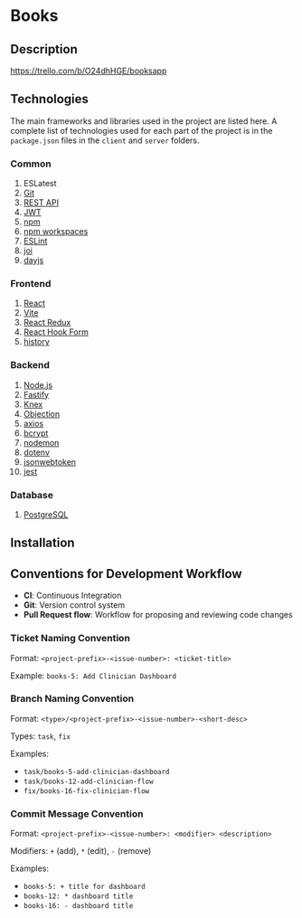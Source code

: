 # Books

## Description

https://trello.com/b/O24dhHGE/booksapp

## Technologies

The main frameworks and libraries used in the project are listed here. A complete list of technologies used for each part of the project is in the `package.json` files in the `client` and `server` folders.

### Common

1. ESLatest
2. [Git](https://git-scm.com/doc)
3. [REST API](https://www.restapitutorial.com/lessons/restquicktips.html)
4. [JWT](https://en.wikipedia.org/wiki/JSON_Web_Token)
5. [npm](<https://en.wikipedia.org/wiki/Npm_(software)>)
6. [npm workspaces](https://docs.npmjs.com/cli/v7/using-npm/workspaces)
7. [ESLint](https://eslint.org/docs/user-guide/getting-started)
8. [joi](https://www.npmjs.com/package/joi)
9. [dayjs](https://day.js.org/)

### Frontend

1. [React](https://reactjs.org/docs/getting-started.html)
2. [Vite](https://vitejs.dev/)
3. [React Redux](https://redux.js.org/introduction/getting-started)
4. [React Hook Form](https://react-hook-form.com/get-started)
5. [history](https://www.npmjs.com/package/history)

### Backend

1. [Node.js](https://nodejs.org/en/)
2. [Fastify](https://www.fastify.io/docs/v3.24.x/)
3. [Knex](https://knexjs.org/)
4. [Objection](https://vincit.github.io/objection.js/)
5. [axios](https://www.npmjs.com/package/axios)
6. [bcrypt](https://www.npmjs.com/package/bcrypt)
7. [nodemon](https://www.npmjs.com/package/nodemon)
8. [dotenv](https://www.npmjs.com/package/dotenv)
9. [jsonwebtoken](https://www.npmjs.com/package/jsonwebtoken)
10. [jest](https://www.npmjs.com/package/jest)

### Database

1. [PostgreSQL](https://www.postgresql.org/download/ 'PostgreSQL')

## Installation

## Conventions for Development Workflow

- **CI**: Continuous Integration
- **Git**: Version control system
- **Pull Request flow**: Workflow for proposing and reviewing code changes

### Ticket Naming Convention

Format: `<project-prefix>-<issue-number>: <ticket-title>`

Example: `books-5: Add Clinician Dashboard`

### Branch Naming Convention

Format: `<type>/<project-prefix>-<issue-number>-<short-desc>`

Types: `task`, `fix`

Examples:

- `task/books-5-add-clinician-dashboard`
- `task/books-12-add-clinician-flow`
- `fix/books-16-fix-clinician-flow`

### Commit Message Convention

Format: `<project-prefix>-<issue-number>: <modifier> <description>`

Modifiers: `+` (add), `*` (edit), `-` (remove)

Examples:

- `books-5: + title for dashboard`
- `books-12: * dashboard title`
- `books-16: - dashboard title`
